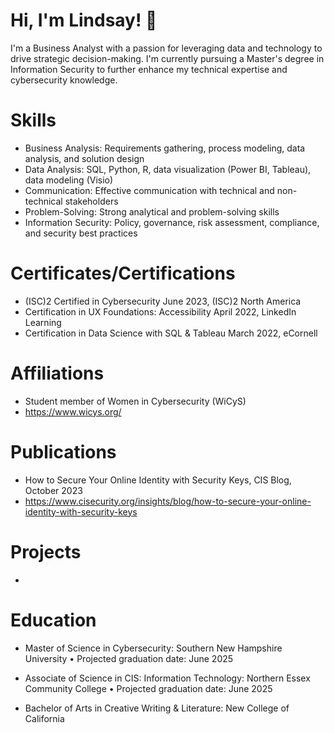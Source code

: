 # Hi, I'm Lindsay! 👋

I'm a Business Analyst with a passion for leveraging data and technology to drive strategic decision-making. I'm currently pursuing a Master's degree in Information Security to further enhance my technical expertise and cybersecurity knowledge.

# Skills
- Business Analysis: Requirements gathering, process modeling, data analysis, and solution design
- Data Analysis: SQL, Python, R, data visualization (Power BI, Tableau), data modeling (Visio)
- Communication: Effective communication with technical and non-technical stakeholders
- Problem-Solving: Strong analytical and problem-solving skills
- Information Security: Policy, governance, risk assessment, compliance, and security best practices

# **Certificates/Certifications**
- (ISC)2 Certified in Cybersecurity	June 2023, (ISC)2 North America
- Certification in UX Foundations: Accessibility 	April 2022, LinkedIn Learning
- Certification in Data Science with SQL & Tableau 	March 2022, eCornell 

# Affiliations
- Student member of Women in Cybersecurity (WiCyS)
- https://www.wicys.org/

# Publications
- How to Secure Your Online Identity with Security Keys, CIS Blog, October 2023
- https://www.cisecurity.org/insights/blog/how-to-secure-your-online-identity-with-security-keys

# Projects
- 

#  Education
- Master of Science in Cybersecurity: Southern New Hampshire University 
  • Projected graduation date: June 2025 

- Associate of Science in CIS: Information Technology: Northern Essex Community College 
  • Projected graduation date: June 2025 

- Bachelor of Arts in Creative Writing & Literature: New College of California 
